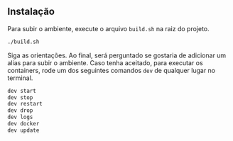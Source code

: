 ## Instalação

Para subir o ambiente, execute o arquivo `build.sh` na raiz do projeto.
```sh
./build.sh
```

Siga as orientações. Ao final, será perguntado se gostaria de adicionar um alias para subir o ambiente. Caso tenha aceitado, para executar os containers, rode um dos seguintes comandos `dev` de qualquer lugar no terminal.

```sh
dev start
dev stop
dev restart
dev drop
dev logs
dev docker
dev update

```